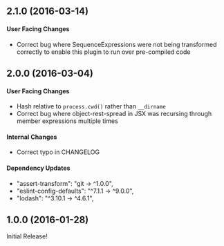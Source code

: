 ## 2.1.0 (2016-03-14)

#### User Facing Changes

* Correct bug where SequenceExpressions were not being transformed correctly to enable this plugin to run over pre-compiled code

## 2.0.0 (2016-03-04)

#### User Facing Changes

* Hash relative to `process.cwd()` rather than `__dirname`
* Correct bug where object-rest-spread in JSX was recursing through member expressions multiple times

#### Internal Changes

* Correct typo in CHANGELOG

#### Dependency Updates

* "assert-transform": "git -> ^1.0.0",
* "eslint-config-defaults": "^7.1.1 -> ^9.0.0",
* "lodash": "^3.10.1 -> ^4.6.1",

## 1.0.0 (2016-01-28)

Initial Release!
